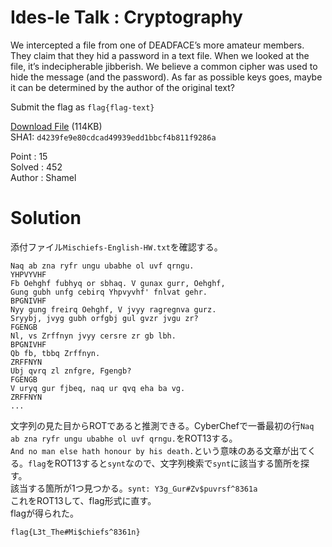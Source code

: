 # Ides-le Talk : Cryptography

We intercepted a file from one of DEADFACE’s more amateur members. They claim that they hid a password in a text file. When we looked at the file, it’s indecipherable jibberish. We believe a common cipher was used to hide the message (and the password). As far as possible keys goes, maybe it can be determined by the author of the original text?

Submit the flag as `flag{flag-text}`

[Download File](Mischiefs-English-HW.txt) (114KB)  
SHA1: `d4239fe9e80cdcad49939edd1bbcf4b811f9286a`

Point : 15  
Solved : 452  
Author : Shamel

# Solution

添付ファイル`Mischiefs-English-HW.txt`を確認する。
```
Naq ab zna ryfr ungu ubabhe ol uvf qrngu.
YHPVYVHF
Fb Oehghf fubhyq or sbhaq. V gunax gurr, Oehghf,
Gung gubh unfg cebirq Yhpvyvhf' fnlvat gehr.
BPGNIVHF
Nyy gung freirq Oehghf, V jvyy ragregnva gurz.
Sryybj, jvyg gubh orfgbj gul gvzr jvgu zr?
FGENGB
Nl, vs Zrffnyn jvyy cersre zr gb lbh.
BPGNIVHF
Qb fb, tbbq Zrffnyn.
ZRFFNYN
Ubj qvrq zl znfgre, Fgengb?
FGENGB
V uryq gur fjbeq, naq ur qvq eha ba vg.
ZRFFNYN
...
```
文字列の見た目からROTであると推測できる。CyberChefで一番最初の行`Naq ab zna ryfr ungu ubabhe ol uvf qrngu.`をROT13する。  
`And no man else hath honour by his death.`という意味のある文章が出てくる。`flag`をROT13すると`synt`なので、文字列検索で`synt`に該当する箇所を探す。  
該当する箇所が1つ見つかる。`synt: Y3g_Gur#Zv$puvrsf^8361a`  
これをROT13して、flag形式に直す。  
flagが得られた。

`flag{L3t_The#Mi$chiefs^8361n}`

